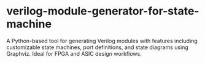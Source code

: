 # verilog-module-generator-for-state-machine
A Python-based tool for generating Verilog modules with features including customizable state machines, port definitions, and state diagrams using Graphviz. Ideal for FPGA and ASIC design workflows.
